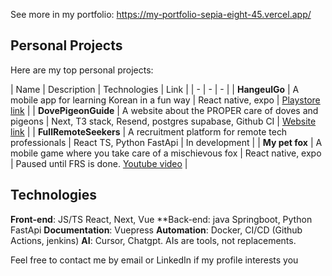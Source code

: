 See more in my portfolio: https://my-portfolio-sepia-eight-45.vercel.app/

## Personal Projects

Here are my top personal projects:

| Name | Description | Technologies | Link |
| - | - | - |
| **HangeulGo** | A mobile app for learning Korean in a fun way | React native, expo | [Playstore link](https://play.google.com/store/apps/details?id=com.sdeschaepmeester.hangeulgo) |
| **DovePigeonGuide** | A website about the PROPER care of doves and pigeons | Next, T3 stack, Resend, postgres supabase, Github CI | [Website link](http://www.dovepigeonguide.com/) |
| **FullRemoteSeekers** | A recruitment platform for remote tech professionals | React TS, Python FastApi | In development |
| **My pet fox** | A mobile game where you take care of a mischievous fox | React native, expo | Paused until FRS is done. [Youtube video](https://www.youtube.com/shorts/BBcZHA1A59M) |

## Technologies

**Front-end**: JS/TS React, Next, Vue
**Back-end: java Springboot, Python FastApi
**Documentation**: Vuepress
**Automation**: Docker, CI/CD (Github Actions, jenkins)
**AI**: Cursor, Chatgpt. AIs are tools, not replacements.

Feel free to contact me by email or LinkedIn if my profile interests you
